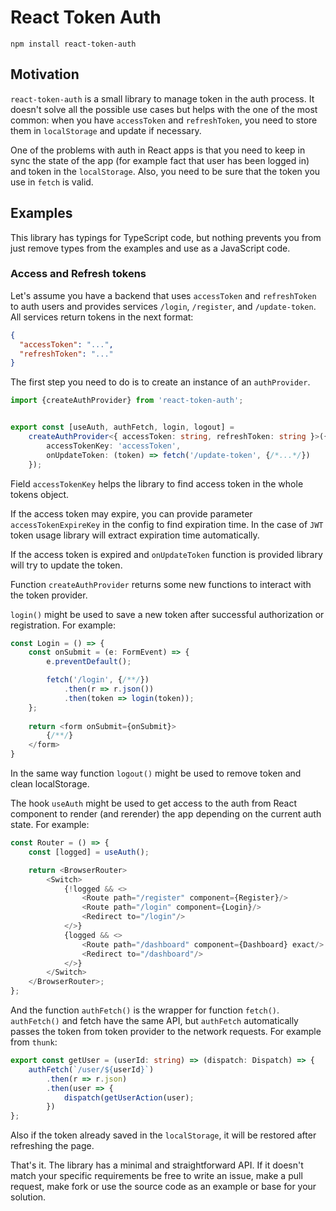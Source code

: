 # React Token Auth

`npm install react-token-auth`

## Motivation

`react-token-auth` is a small library to manage token in the auth process. 
It doesn't solve all the possible use cases but helps with the one of
the most common: when you have `accessToken` and `refreshToken`, you 
need to store them in `localStorage` and update if necessary.

One of the problems with auth in React apps is that you need to keep in sync the 
state of the app (for example fact that user has been logged in) and token in 
the `localStorage`. Also, you need to be sure that the token you use in `fetch` 
is valid.

## Examples

This library has typings for TypeScript code, but nothing prevents you from just 
remove types from the examples and use as a JavaScript code.

### Access and Refresh tokens 

Let's assume you have a backend that uses `accessToken` and `refreshToken` to auth 
users and provides services `/login`, `/register`, and `/update-token`.  All services 
return tokens in the next format: 

```json
{
  "accessToken": "...",
  "refreshToken": "..."
}
```

The first step you need to do is to create an instance of an `authProvider`.

```typescript
import {createAuthProvider} from 'react-token-auth';


export const [useAuth, authFetch, login, logout] =
    createAuthProvider<{ accessToken: string, refreshToken: string }>({
        accessTokenKey: 'accessToken',
        onUpdateToken: (token) => fetch('/update-token', {/*...*/})
    });
```

Field `accessTokenKey` helps the library to find access token in the 
whole tokens object.

If the access token may expire, you can provide parameter 
`accessTokenExpireKey` in the config to find expiration time. 
In the case of `JWT` token usage library will extract expiration 
time automatically.

If the access token is expired and `onUpdateToken` function is 
provided library will try to update the token.

Function `createAuthProvider` returns some new functions to interact with 
the token provider.

`login()` might be used to save a new token after successful authorization 
or registration. For example:

```typescript
const Login = () => {
    const onSubmit = (e: FormEvent) => {
        e.preventDefault();

        fetch('/login', {/**/})
            .then(r => r.json())
            .then(token => login(token));
    };
    
    return <form onSubmit={onSubmit}>
        {/**/}
    </form>
}
```

In the same way function `logout()` might be used to remove 
token and clean localStorage.

The hook `useAuth` might be used to get access to the auth from React 
component to render (and rerender) the app depending on the current 
auth state. For example:

```typescript
const Router = () => {
    const [logged] = useAuth();

    return <BrowserRouter>
        <Switch>
            {!logged && <>
                <Route path="/register" component={Register}/>
                <Route path="/login" component={Login}/>
                <Redirect to="/login"/>
            </>}
            {logged && <>
                <Route path="/dashboard" component={Dashboard} exact/>
                <Redirect to="/dashboard"/>
            </>}
        </Switch>
    </BrowserRouter>;
};
```

And the function `authFetch()` is the wrapper for function `fetch()`. 
`authFetch()` and fetch have the same API, but `authFetch` automatically 
passes the token from token provider to the network requests. For example 
from `thunk`:

```typescript
export const getUser = (userId: string) => (dispatch: Dispatch) => {
    authFetch(`/user/${userId}`)
        .then(r => r.json)
        .then(user => {
            dispatch(getUserAction(user);
        })
};
``` 

Also if the token already saved in the `localStorage`, it 
will be restored after refreshing the page.

That's it. The library has a minimal and straightforward API. 
If it doesn't match your specific requirements be free to write an 
issue, make a pull request, make fork or use the source code as an 
example or base for your solution.